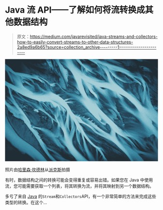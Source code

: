 # Java 流 API——了解如何将流转换成其他数据结构

> 原文：<https://medium.com/javarevisited/java-streams-and-collectors-how-to-easily-convert-streams-to-other-data-structures-2a8ed9a6b65?source=collection_archive---------1----------------------->

![](img/7c3dd31e5cfb382f46af28edc03514b2.png)

照片由[哈里森·坎德林](https://www.pexels.com/@harrison-candlin-1279336?utm_content=attributionCopyText&utm_medium=referral&utm_source=pexels)从[派克斯](https://www.pexels.com/photo/new-zealand-topography-from-above-2441454/?utm_content=attributionCopyText&utm_medium=referral&utm_source=pexels)拍摄

有时，数据结构之间的转换可能会变得重复或容易出错。如果您在 Java 中使用流，您可能需要获取一个列表，将其转换为流，并将其映射到另一个数据结构。

多亏了来自 [Java](/javarevisited/top-5-java-online-courses-for-beginners-best-of-lot-1e1e240a758) 的`Stream`和`Collectors`API，有一个非常简单的方法来完成这些类型的转换。在这个…